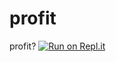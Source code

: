 # profit
profit?
[![Run on Repl.it](https://repl.it/badge/github/T3tris/profit)](https://repl.it/github/T3tris/profit)
